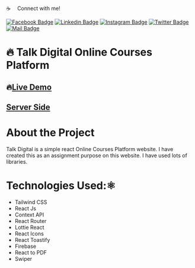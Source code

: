 :coffee: &emsp;Connect with me!

[![Facebook Badge](https://img.shields.io/badge/Facebook-1877F2?style=for-the-badge&logo=facebook&logoColor=white)](https://facebook.com/abnaeembsc) [![Linkedin Badge](https://img.shields.io/badge/LinkedIn-0077B5?style=for-the-badge&logo=linkedin&logoColor=white)](https://www.linkedin.com/in/developernaeem/) [![Instagram Badge](https://img.shields.io/badge/Instagram-E4405F?style=for-the-badge&logo=instagram&logoColor=white)](https://instagram.com/nwebpro) [![Twitter Badge](https://img.shields.io/badge/Twitter-1DA1F2?style=for-the-badge&logo=twitter&logoColor=white)](https://twitter.com/developernaeem) [![Mail Badge](https://img.shields.io/badge/Gmail-D14836?style=for-the-badge&logo=gmail&logoColor=white)](mailto:abnaeem.bsc@gmail.com)

# 🔥 Talk Digital Online Courses Platform

## 🔥[Live Demo](https://talk-digital.web.app/)

## [Server Side](https://github.com/nwebpro/talk-digital-server)

# About the Project
Talk Digital is a simple react Online Courses Platform website. I have created this as an assignment purpose on this website. I have used lots of libraries.

# Technologies Used:⚛️
- Tailwind CSS
- React Js
- Context API
- React Router
- Lottie React
- React Icons
- React Toastify
- Firebase
- React to PDF
- Swiper
